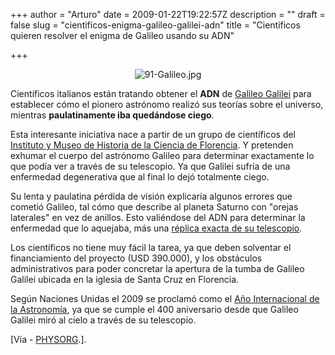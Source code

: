 +++
author = "Arturo"
date = 2009-01-22T19:22:57Z
description = ""
draft = false
slug = "cientificos-enigma-galileo-galilei-adn"
title = "Científicos quieren resolver el enigma de Galileo usando su ADN"

+++

 <p align="center"><img src="http://geeksan.com/wp-content/uploads/import/91-Galileo.jpg" alt="91-Galileo.jpg" /></p><p>Científicos italianos están tratando obtener el <b>ADN</b> de <a href="http://geek.cl/wp-content/uploads/2009/01/Galileo_Galilei">Galileo Galilei</a> para establecer cómo el pionero astrónomo realizó sus teorías sobre el universo, mientras <b>paulatinamente iba quedándose ciego</b>.</p>

<p>Esta interesante iniciativa nace a partir de un grupo de científicos del <a href="http://geek.cl/wp-content/uploads/2009/01/www.imss.fi.it">Instituto y Museo de Historia de la Ciencia de Florencia</a>. Y pretenden exhumar el cuerpo del astrónomo Galileo para determinar exactamente lo que podía ver a través de su telescopio. Ya que Galilei sufría de una enfermedad degenerativa que al final lo dejó totalmente ciego.</p>

<p>Su lenta y paulatina pérdida de visión explicaría algunos errores que cometió Galileo, tal cómo que describe al planeta Saturno con "orejas laterales" en vez de anillos. Esto valiéndose del ADN para determinar la enfermedad que lo aquejaba, más una <a href="http://geek.cl/wp-content/uploads/2009/01/index1.html">réplica exacta de su telescopio</a>.</p>

<p>Los científicos no tiene muy fácil la tarea, ya que deben solventar el financiamiento del proyecto (USD 390.000), y los obstáculos administrativos para poder concretar la apertura de la tumba de Galileo Galilei ubicada en la iglesia de Santa Cruz en Florencia.</p>

<p>Según Naciones Unidas el 2009 se proclamó como el <a href="http://geek.cl/wp-content/uploads/2009/01/Sobre_el_AIA-IYA20091.html">Año Internacional de la Astronomía</a>, ya que se cumple el 400 aniversario desde que Galileo Galilei miró al cielo a través de su telescopio.</p>

<p>[Vía - <a href="http://geek.cl/wp-content/uploads/2009/01/news151592402.html">PHYSORG</a>.].</p>